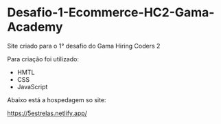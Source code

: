 # Desafio-1-Ecommerce-HC2-Gama-Academy

Site criado para o 1° desafio do Gama Hiring Coders 2

Para criação foi utilizado:
- HMTL
- CSS
- JavaScript

Abaixo está a hospedagem so site:

https://5estrelas.netlify.app/
